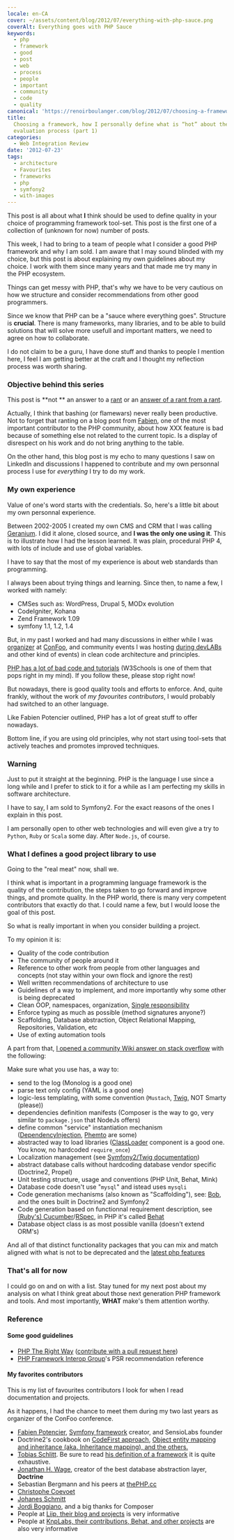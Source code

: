 ```yaml
---
locale: en-CA
cover: ~/assets/content/blog/2012/07/everything-with-php-sauce.png
coverAlt: Everything goes with PHP Sauce
keywords:
  - php
  - framework
  - good
  - post
  - web
  - process
  - people
  - important
  - community
  - code
  - quality
canonical: 'https://renoirboulanger.com/blog/2012/07/choosing-a-framework-how-i-personally-define-what-is-hot-about-them-an-evaluation-process/'
title:
  Choosing a framework, how I personally define what is “hot” about them, an
  evaluation process (part 1)
categories:
  - Web Integration Review
date: '2012-07-23'
tags:
  - architecture
  - Favourites
  - frameworks
  - php
  - symfony2
  - with-images
---
```


This post is all about what **I** think should be used to define quality in your
choice of programming framework tool-set. This post is the first one of a
collection of (unknown for now) number of posts.

This week, I had to bring to a team of people what I consider a good PHP
framework and why I am sold. I am aware that I may sound blinded with my choice,
but this post is about explaining my own guidelines about my choice. I work with
them since many years and that made me try many in the PHP ecosystem.

Things can get messy with PHP, that's why we have to be very cautious on how we
structure and consider recommendations from other good programmers.

Since we know that PHP can be a "sauce where everything goes". Structure is
**crucial**. There is many frameworks, many libraries, and to be able to build
solutions that will solve more usefull and important matters, we need to agree
on how to collaborate.

I do not claim to be a guru, I have done stuff and thanks to people I mention
here, I feel I am getting better at the craft and I thought my reflection
process was worth sharing.

### Objective behind this series

This post is **not ** an answer to a [rant][0] or an [answer of a rant from a
rant][1].

Actually, I think that bashing (or flamewars) never really been productive. Not
to forget that ranting on a blog post from [Fabien][2], one of the most
important contributor to the PHP community, about how XXX feature is bad because
of something else not related to the current topic. Is a display of disrespect
on his work and do not bring anything to the table.

On the other hand, this blog post is my echo to many questions I saw on LinkedIn
and discussions I happened to contribute and my own personnal process I use for
_everything_ I try to do my work.

### My own experience

Value of one's word starts with the credentials. So, here's a little bit about
my own personnal experience.

Between 2002-2005 I created my own CMS and CRM that I was calling [Geranium][3].
I did it alone, closed source, and **I was the only one using it**. This is to
illustrate how I had the lesson learned. It was plain, procedural PHP 4, with
lots of include and use of global variables.

I have to say that the most of my experience is about web standards than
programming.

I always been about trying things and learning. Since then, to name a few, I
worked with namely:

- CMSes such as: WordPress, Drupal 5, MODx evolution
- CodeIgniter, Kohana
- Zend Framework 1.09
- symfony 1.1, 1.2, 1.4

But, in my past I worked and had many discussions in either while I was
[organizer][4] at [ConFoo][5], and community events I was hosting [during
devLABs][6] and other kind of events) in clean code architecture and principles.

[PHP has a lot of bad code and tutorials][7] (W3Schools is one of them that pops
right in my mind). If you follow these, please stop right now!

But nowadays, there is good quality tools and efforts to enforce. And, quite
frankly, without the work of _my favourites contributors_, I would probably had
switched to an other language.

Like Fabien Potencier outlined, PHP has a lot of great stuff to offer nowadays.

Bottom line, if you are using old principles, why not start using tool-sets that
actively teaches and promotes improved techniques.

### Warning

Just to put it straight at the beginning. PHP is the language I use since a long
while and I prefer to stick to it for a while as I am perfecting my skills in
software architecture.

I have to say, I am sold to Symfony2\. For the exact reasons of the ones I
explain in this post.

I am personally open to other web technologies and will even give a try to
`Python`, `Ruby` or `Scala` some day. After `Node.js`, of course.

### What I defines a good project library to use

Going to the "real meat" now, shall we.

I think what is important in a programming language framework is the quality of
the contribution, the steps taken to go forward and improve things, and promote
quality. In the PHP world, there is many very competent contributors that
exactly do that. I could name a few, but I would loose the goal of this post.

So what is really important in when you consider building a project.

To my opinion it is:

- Quality of the code contribution
- The community of people around it
- Reference to other work from people from other languages and concepts (not
  stay within your own flock and ignore the rest)
- Well written recommendations of architecture to use
- Guidelines of a way to implement, and more importantly why some other is being
  deprecated
- Clean OOP, namespaces, organization, [Single responsibility][9]
- Enforce typing as much as possible (method signatures anyone?)
- Scaffolding, Database abstraction, Object Relational Mapping, Repositories,
  Validation, etc
- Use of exting automation tools

A part from that, [I opened a community Wiki answer on stack overflow][10] with
the following:

Make sure what you use has, a way to:

- send to the log (Monolog is a good one)
- parse text only config (YAML is a good one)
- logic-less templating, with some convention (`Mustach`, [Twig][11], NOT Smarty
  (please))
- dependencies definition manifests (Composer is the way to go, very similar to
  `package.json` that NodeJs offers)
- define common "service" instantiation mechanism ([DependencyInjection][12],
  [Phemto][13] are some)
- abstracted way to load libraries ([ClassLoader][14] component is a good one.
  You know, no hardcoded `require_once`)
- Localization management (see [Symfony2/Twig documentation][15])
- abstract database calls without hardcoding database vendor specific
  (Doctrine2, Propel)
- Unit testing structure, usage and conventions (PHP Unit, Behat, Mink)
- Database code doesn't use "`mysql`" and istead uses `mysqli`
- Code generation mechanisms (also known as "Scaffolding"), see: [Bob][16], and
  the ones built in Doctrine2 and Symfony2
- Code generation based on functionnal requirement description, see [(Ruby's)
  Cucumber][17]/[RSpec][18], in PHP it's called [Behat][19]
- Database object class is as most possible vanilla (doesn't extend ORM's)

And all of that distinct functionality packages that you can mix and match
aligned with what is not to be deprecated and the [latest php features][20]

### That's all for now

I could go on and on with a list. Stay tuned for my next post about my analysis
on what I think great about those next generation PHP framework and tools. And
most importantly, **WHAT** make's them attention worthy.

### Reference

#### Some good guidelines

- [PHP The Right Way][21] ([contribute with a pull request here][22])
- [PHP Framework Interop Group][23]'s PSR recommendation reference

#### My favorites contributors

This is my list of favourites contributors I look for when I read documentation
and projects.

As it happens, I had the chance to meet them during my two last years as
organizer of the ConFoo conference.

- [Fabien Potencier][2], [Symfony framework][24] creator, and SensioLabs founder
- Doctrine2's cookbook on [CodeFirst approach][25], [Object entity mapping and
  inheritance (aka. Inheritance mapping), and the others.][26]
- [Tobias Schlitt][27]. Be sure to read [his definition of a framework][28] it
  is quite exhaustive.
- [Jonathan H. Wage][29], creator of the best database abstraction layer,
  **Doctrine**
- Sebastian Bergmann and his peers at [thePHP.cc][30]
- [Christophe Coevoet][31]
- [Johanes Schmitt][32]
- [Jordi Boggiano][33], and a big thanks for Composer
- People at [Liip, their blog and projects][34] is very informative
- People at [KnpLabs, their contributions, Behat, and other projects][35] are
  also very informative

[0]: http://www.codinghorror.com/blog/2012/06/the-php-singularity.html
[1]:
  http://fabien.potencier.org/article/64/php-is-much-better-than-you-think#comments
[2]: http://fabien.potencier.org/
[3]: /blog/tag/geranium
[4]: /blog/2010/09/lancement-de-lannee-2011-pour-la-conference-confoo
[5]: http://confoo.ca/en/
[6]: /blog/tag/devlab
[7]: https://www.w3schools.com/php/default.asp
[9]: https://en.wikipedia.org/wiki/Single_responsibility_principle
[10]:
  https://stackoverflow.com/questions/9467828/which-one-to-go-yii-or-symfony/11621120#answer-11621120
[11]: http://twig.sensiolabs.org/
[12]:
  https://symfony.com/doc/current/components/dependency_injection/introduction.html
[13]: http://phemto.sourceforge.net/
[14]: https://symfony.com/doc/current/components/class_loader.html
[15]: https://symfony.com/doc/current/book/translation.html
[16]: https://github.com/daylerees/laravel-bob
[17]: http://cukes.info/
[18]: http://rspec.info/
[19]: http://behat.org/
[20]: http://www.php.net/manual/en/migration54.changes.php
[21]: http://www.phptherightway.com/
[22]: https://github.com/codeguy/php-the-right-way
[23]: http://www.php-fig.org/
[24]: https://symfony.com/
[25]: http://www.doctrine-project.org/en/latest/tutorials/getting-started.html
[26]:
  http://docs.doctrine-project.org/en/latest/reference/inheritance-mapping.html
[27]: http://schlitt.info/opensource/blog.html
[28]: http://schlitt.info/opensource/blog/0709_defining_a_framework.html
[29]: http://www.jwage.com/
[30]: https://thephp.cc/portfolio
[31]: https://github.com/stof
[32]: https://github.com/schmittjoh
[33]: http://nelm.io/jordi
[34]: http://rocketlab.liip.ch/
[35]: http://knplabs.com/
